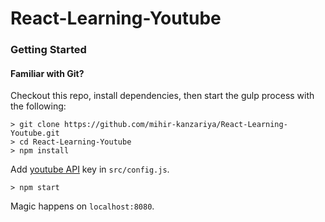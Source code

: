 # React-Learning-Youtube

### Getting Started

#### Familiar with Git?
Checkout this repo, install dependencies, then start the gulp process with the following:

```
> git clone https://github.com/mihir-kanzariya/React-Learning-Youtube.git
> cd React-Learning-Youtube
> npm install
```
Add [youtube API](https://developers.google.com/youtube/v3/getting-started) key in `src/config.js`.

```
> npm start
```
Magic happens on `localhost:8080`.
